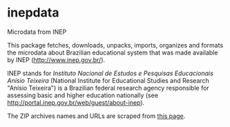 # inepdata

Microdata from INEP 

This package fetches, downloads, unpacks, imports, organizes and formats the microdata about Brazilian educational system that was made available by INEP (<http://www.inep.gov.br/>).

INEP stands for *Instituto Nacional de Estudos e Pesquisas Educacionais Anísio Teixeira* (National Institute for Educational Studies and Research "Anísio Teixeira") is a Brazilian federal research agency responsible for assessing basic and higher education nationally (see <http://portal.inep.gov.br/web/guest/about-inep>).

The ZIP archives names and URLs are scraped from [this page](http://portal.inep.gov.br/web/guest/microdados).
